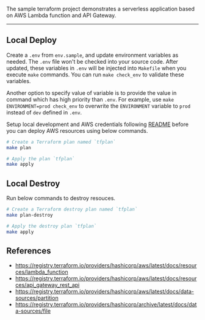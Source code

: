 The sample terraform project demonstrates a serverless application based on AWS Lambda function and API Gateway. 

---

## Local Deploy
Create a `.env` from `env.sample`, and update environment variables as needed. The `.env` file won't be checked into your source code. After updated, these variables in `.env` will be injected into `Makefile` when you execute `make` commands. You can run `make check_env` to validate these variables. 

Another option to specify value of variable is to provide the value in command which has high priority than `.env`. For example, use `make ENVIRONMENT=prod check_env` to overwrite the `ENVIRONMENT` variable to `prod` instead of `dev` defined in `.env`.

Setup local development and AWS credentials following [README](../README.md) before you can deploy AWS resources using below commands.

```bash
# Create a Terraform plan named `tfplan`
make plan

# Apply the plan `tfplan`
make apply
```

## Local Destroy
Run below commands to destroy resouces.

```bash
# Create a Terraform destroy plan named `tfplan`
make plan-destroy

# Apply the destroy plan `tfplan`
make apply
```

## References

- https://registry.terraform.io/providers/hashicorp/aws/latest/docs/resources/lambda_function
- https://registry.terraform.io/providers/hashicorp/aws/latest/docs/resources/api_gateway_rest_api
- https://registry.terraform.io/providers/hashicorp/aws/latest/docs/data-sources/partition
- https://registry.terraform.io/providers/hashicorp/archive/latest/docs/data-sources/file
